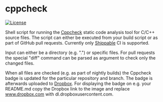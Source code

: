 # cppcheck

[![License](https://img.shields.io/badge/license-MIT_License-blue.svg?style=flat)](LICENSE)

Shell script for running the [Cppcheck](http://cppcheck.sourceforge.net) static code analysis tool for C/C++ source files. The script can either be executed from your build script or as part of GitHub pull requests. Currently only [Shippable](http://www.shippable.com) CI is supported.

Input can either be a directory (e.g. ".") or specific files. For pull requests the special "diff" command can be parsed as argument to check only the changed files.

When all files are checked (e.g. as part of nightly builds) the Cppcheck badge is updated for the particular repository and branch. The badge is afterwards uploaded to [Dropbox](http://www.dropbox.com). For displaying the badge on e.g. your README.md copy the Dropbox link to the image and replace www.dropbox.com with dl.dropboxusercontent.com.
